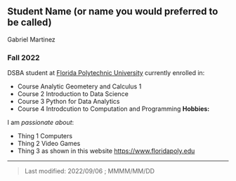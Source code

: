 ## Student Name (or name you would preferred to be called)
Gabriel Martinez
### Fall 2022

DSBA student at [Florida Polytechnic University](https://www.floridapoly.edu) currently enrolled in: 

- Course
Analytic Geometery and Calculus 1
- Course 2
Introduction to Data Science
- Course 3
Python for Data Analytics
- Course 4
Introdcution to Computation and Programming
**Hobbies:**

I am _passionate about_: 

- Thing 1
Computers
- Thing 2
Video Games
- Thing 3 as shown in this website <https://www.floridapoly.edu>

***

> Last modified: 2022/09/06 ; MMMM/MM/DD
